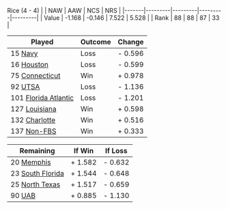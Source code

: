 Rice (4 - 4)
|       |   NAW   |   AAW   |   NCS   |   NRS   |
|-------|---------|---------|---------|---------|
| Value |  -1.168 |  -0.146 |   7.522 |   5.528 |
| Rank  |      88 |      88 |      87 |      33 |

| Played                    | Outcome    |  Change  |
|---------------------------|------------|----------|
|  15 [Navy                  ](Navy.md)| Loss       | -  0.596 |
|  16 [Houston               ](Houston.md)| Loss       | -  0.599 |
|  75 [Connecticut           ](Connecticut.md)| Win        | +  0.978 |
|  92 [UTSA                  ](UTSA.md)| Loss       | -  1.136 |
| 101 [Florida Atlantic      ](FloridaAtlantic.md)| Loss       | -  1.201 |
| 127 [Louisiana             ](Louisiana.md)| Win        | +  0.598 |
| 132 [Charlotte             ](Charlotte.md)| Win        | +  0.516 |
| 137 [Non-FBS               ](NonFBS.md)| Win        | +  0.333 |

| Remaining                 |  If Win  |  If Loss |
|---------------------------|----------|----------|
|  20 [Memphis               ](Memphis.md)| +  1.582 | -  0.632 |
|  23 [South Florida         ](SouthFlorida.md)| +  1.544 | -  0.648 |
|  25 [North Texas           ](NorthTexas.md)| +  1.517 | -  0.659 |
|  90 [UAB                   ](UAB.md)| +  0.885 | -  1.130 |

